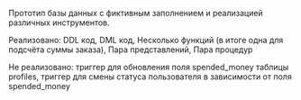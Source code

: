 Прототип базы данных с фиктивным заполнением и реализацией различных инструментов.

Реализовано:
    DDL код, 
    DML код,
    Несколько функций (в итоге одна для подсчёта суммы заказа),
    Пара представлений,
    Пара процедур
    
Не реализовано:
    триггер для обновления поля spended_money таблицы profiles,
    триггер для смены статуса пользователя в зависимости от поля spended_money

